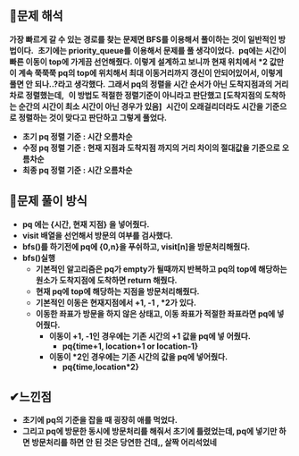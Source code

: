 ## **🔎문제 해석**
**가장 빠르게 갈 수 있는 경로를 찾는 문제면 BFS를 이용해서 풀이하는 것이 일반적인 방법이다.**
​
**초기에는 priority\_queue를 이용해서 문제를 풀 생각이었다.**
​
**pq에는 시간이 빠른 이동이 top에 가게끔 선언해줬다. 이렇게 설계하고 보니까 현재 위치에서 \*2 값만이 계속 쭉쭉쭉 pq의 top에 위치해서 최대 이동거리까지 갱신이 안되어있어서, 이렇게 풀면 안 되나..?라고 생각했다.**
​
**그래서 pq의 정렬을 시간 순서가 아닌 도착지점과의 거리차로 정렬했는데,**
​
**이 방법도 적절한 정렬기준이 아니라고 판단했고 \[도착지점의 도착하는 순간의 시간이 최소 시간이 아닌 경우가 있음\]**
​
**시간이 오래걸리더라도 시간을 기준으로 정렬하는 것이 맞다고 판단하고 그렇게 풀었다.**
​
-   **초기 pq 정렬 기준  : 시간 오름차순**
-   **수정 pq 정렬 기준 : 현재 지점과 도착지점 까지의 거리 차이의 절대값을 기준으로 오름차순**
-   **최종 pq 정렬 기준 : 시간 오름차순**
​
## **👀문제 풀이 방식**
-   **pq 에는 {시간, 현재 지점} 을 넣어줬다.**
-   **visit 배열을 선언해서 방문의 여부를 검사했다.**
-   **bfs()를 하기전에 pq에 {0,n}을 푸쉬하고, visit\[n\]을 방문처리해줬다.** 
-   **bfs()실행**
    -   **기본적인 알고리즘은 pq가 empty가 될때까지 반복하고 pq의 top에 해당하는 원소가 도착지점에 도착하면 return 해줬다.**
    -   **현재 pq에 top에 해당하는 지점을 방문처리해줬다.**
    -   **기본적인 이동은 현재지점에서 +1, -1 , \*2가 있다.**
    -   **이동한 좌표가 방문을 하지 않은 상태고, 이동 좌표가 적절한 좌표라면 pq에 넣어줬다.**
        -   **이동이  +1, -1인 경우에는 기존 시간의 +1 값을 pq에 넣 어줬다.** 
            -   **pq{time+1, location+1 or location-1}**
        -   **이동이 \*2인 경우에는 기존 시간의 값을 pq에 넣어줬다.** 
            -   **pq{time,location\*2}**

## **✔느낀점**
-   **초기에 pq의 기준을 잡을 때 굉장히 애를 먹었다.**
-   **그리고 pq에 방문한 동시에 방문처리를 해줘서 초기에 틀렸었는데, pq에 넣기만 하면 방문처리를 하면 안 된 것은 당연한 건데,, 살짝 어리석었네**
